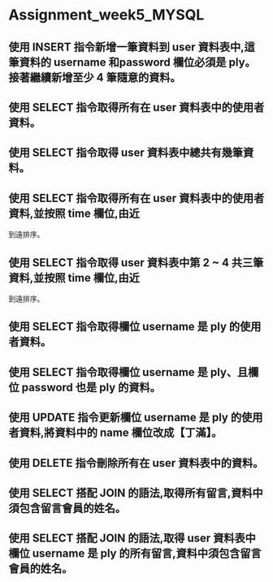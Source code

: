 # Assignment_week5_MYSQL

## 使用 INSERT 指令新增一筆資料到 user 資料表中,這筆資料的 username 和password 欄位必須是 ply。接著繼續新增至少 4 筆隨意的資料。

## 使用 SELECT 指令取得所有在 user 資料表中的使用者資料。

## 使用 SELECT 指令取得 user 資料表中總共有幾筆資料。

## 使用 SELECT 指令取得所有在 user 資料表中的使用者資料,並按照 time 欄位,由近
到遠排序。

## 使用 SELECT 指令取得 user 資料表中第 2 ~ 4 共三筆資料,並按照 time 欄位,由近
到遠排序。

## 使用 SELECT 指令取得欄位 username 是 ply 的使用者資料。

## 使用 SELECT 指令取得欄位 username 是 ply、且欄位 password 也是 ply 的資料。

## 使用 UPDATE 指令更新欄位 username 是 ply 的使用者資料,將資料中的 name 欄位改成【丁滿】。

## 使用 DELETE 指令刪除所有在 user 資料表中的資料。

## 使用 SELECT 搭配 JOIN 的語法,取得所有留言,資料中須包含留言會員的姓名。

## 使用 SELECT 搭配 JOIN 的語法,取得 user 資料表中欄位 username 是 ply 的所有留言,資料中須包含留言會員的姓名。
